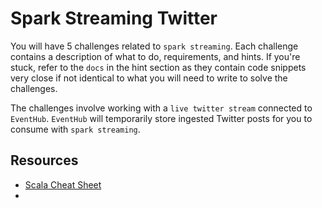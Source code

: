 # Spark Streaming Twitter

You will have 5 challenges related to `spark streaming`. Each challenge contains
a description of what to do, requirements, and hints. If you're stuck, refer to
the `docs` in the hint section as they contain code snippets very close if not
identical to what you will need to write to solve the challenges.

The challenges involve working with a `live twitter stream` connected to
`EventHub`. `EventHub` will temporarily store ingested Twitter posts for you to
consume with `spark streaming`.

## Resources

* [Scala Cheat Sheet](http://docs.scala-lang.org/cheatsheets/index.html)
* 
